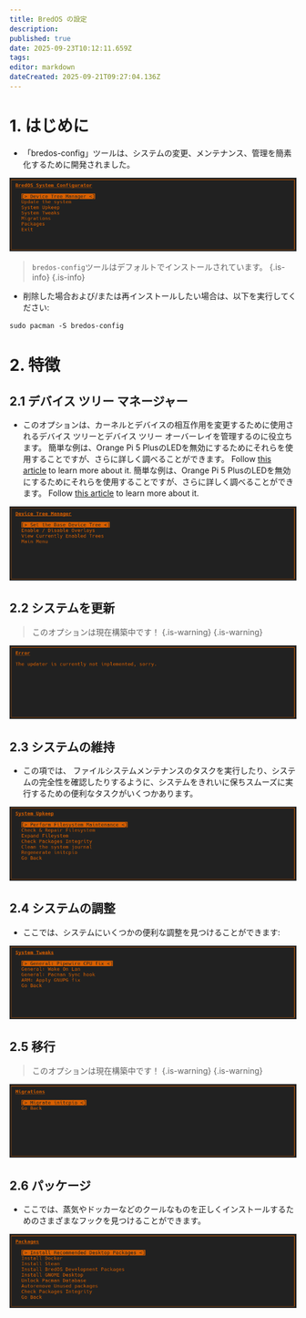 ```yaml
---
title: BredOS の設定
description:
published: true
date: 2025-09-23T10:12:11.659Z
tags:
editor: markdown
dateCreated: 2025-09-21T09:27:04.136Z
---
```


# 1. はじめに

- 「bredos-config」ツールは、システムの変更、メンテナンス、管理を簡素化するために開発されました。

![main.png](/bredos-config/main.png)

> `bredos-config`ツールはデフォルトでインストールされています。
> {.is-info}
> {.is-info}

- 削除した場合および/または再インストールしたい場合は、以下を実行してください:

```
sudo pacman -S bredos-config
```

# 2. 特徴

## 2.1 デバイス ツリー マネージャー

- このオプションは、カーネルとデバイスの相互作用を変更するために使用されるデバイス ツリーとデバイス ツリー オーバーレイを管理するのに役立ちます。 簡単な例は、Orange Pi 5 PlusのLEDを無効にするためにそれらを使用することですが、さらに詳しく調べることができます。 Follow [this article](/how-to/how-to-enable-dtbos) to learn more about it. 簡単な例は、Orange Pi 5 PlusのLEDを無効にするためにそれらを使用することですが、さらに詳しく調べることができます。 Follow [this article](/how-to/how-to-enable-dtbos) to learn more about it.

![dtb-manager.png](/bredos-config/dtb-manager.png)

## 2.2 システムを更新

> このオプションは現在構築中です！
> {.is-warning}
> {.is-warning}

![update.png](/bredos-config/update.png)

## 2.3 システムの維持

- この項では、 ファイルシステムメンテナンスのタスクを実行したり、システムの完全性を確認したりするように、システムをきれいに保ちスムーズに実行するための便利なタスクがいくつかあります。

![upkeep.png](/bredos-config/upkeep.png)

## 2.4 システムの調整

- ここでは、システムにいくつかの便利な調整を見つけることができます:

![tweaks.png](/bredos-config/tweaks.png)

## 2.5 移行

> このオプションは現在構築中です！
> {.is-warning}
> {.is-warning}

![migrations.png](/bredos-config/migrations.png)

## 2.6 パッケージ

- ここでは、蒸気やドッカーなどのクールなものを正しくインストールするためのさまざまなフックを見つけることができます。

![packages.png](/bredos-config/packages.png)